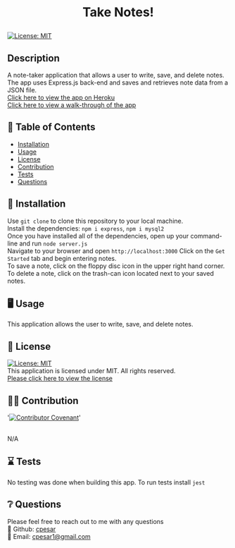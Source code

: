 # <p align="center"> Take Notes! </p>
  
  [![License: MIT](https://img.shields.io/badge/License-MIT-yellow.svg)](https://opensource.org/licenses/MIT) 
  <br />

  ## Description
  A note-taker application that allows a user to write, save, and delete notes. The app uses Express.js back-end and saves and retrieves note data from a JSON file. 
  <br />
  [Click here to view the app on Heroku](https://pesar-note-taker.herokuapp.com/)
  <br />
  [Click here to view a walk-through of the app](https://www.youtube.com/watch?v=d8eT7geSbQk)
  
  

  ## :open_book: Table of Contents
  * [Installation](#installation)
  * [Usage](#usage)
  * [License](#license)
  * [Contribution](#contribution)
  * [Tests](#tests)
  * [Questions](#questions)

  

  ## :wrench: Installation
  <a name="installation">Use ``git clone`` to clone this repository to your local machine. <br />Install the dependencies: ``npm i express``, ``npm i mysql2`` <br /> Once you have installed all of the dependencies, open up your command-line and run ``node server.js``<br /> Navigate to your browser and open ``http://localhost:3000`` Click on the ``Get Started`` tab and begin entering notes. <br />To save a note, click on the floppy disc icon in the upper right hand corner. <br />To delete a note, click on the trash-can icon located next to your saved notes.</a>
  <br />
  


  ## :desktop_computer: Usage
  <a name="usage">This application allows the user to write, save, and delete notes.</a>
  <br />
  
  

  ## :scroll: License 
  <a name="license">[![License: MIT](https://img.shields.io/badge/License-MIT-yellow.svg)](https://opensource.org/licenses/MIT)</a>
  <br />This application is licensed under MIT. All rights reserved.<br />[Please click here to view the license](https://opensource.org/licenses/MIT)


  ## :weight_lifting_man: Contribution
  '[![Contributor Covenant](https://img.shields.io/badge/Contributor%20Covenant-2.0-4baaaa.svg)](code_of_conduct.md)'

  <br /><a name="contribution">N/A</a>
  

  ## :hourglass: Tests
  <a name="tests">No testing was done when building this app. To run tests install ``jest``</a>
  

  ## :grey_question: Questions
  Please feel free to reach out to me with any questions<br />
  :wave: Github: <a name = "questions">[cpesar](https://github.com/cpesar)</a>
  <br />
  :postbox: Email: <a name = "questions">cpesar1@gmail.com</a>
  

  

